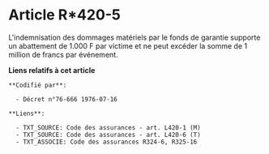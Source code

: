 # Article R*420-5

L'indemnisation des dommages matériels par le fonds de garantie supporte un abattement de 1.000 F par victime et ne peut
excéder la somme de 1 million de francs par événement.

**Liens relatifs à cet article**

	**Codifié par**:

	  - Décret n°76-666 1976-07-16

	**Liens**:

	  - TXT_SOURCE: Code des assurances - art. L420-1 (M)
	  - TXT_SOURCE: Code des assurances - art. L420-6 (T)
	  - TXT_ASSOCIE: Code des assurances R324-6, R325-16
